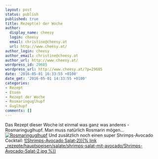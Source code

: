 ```yaml
---
layout: post
status: publish
published: true
title: Rezept(e) der Woche
author:
  display_name: cheesy
  login: cheesy
  email: christine@cheesy.at
  url: http://www.cheesy.at/
author_login: cheesy
author_email: christine@cheesy.at
author_url: http://www.cheesy.at/
wordpress_id: 29685
wordpress_url: http://www.cheesy.at/?p=29685
date: '2016-05-01 16:33:55 +0100'
date_gmt: '2016-05-01 14:33:55 +0100'
categories:
- Rezept
- Essen
- Rezept der Woche
- Rosmaringuglhupf
- Guglhupf
comments: []
---
```

Das Rezept dieser Woche ist einmal was ganz was anderes - Rosmaringuglhupf. Man muss natürlich Rosmarin mögen...
[![Rosmaringuglhupf](http://www.cheesy.at/wp-content/uploads/Rosmaringuglhupf.jpg)](http://www.cheesy.at/rezepte/kuchen-und-torten/rosmaringuglhupf/)
Und zusätzlich noch einen super Shrimps-Avocado Cocktail:
[![Shrimps-Avocado Salat-2]({% link _rezepte/hauptspeisen/salate/shrimps-salat-mit-avocado/Shrimps-Avocado-Salat-2.jpg %})](http://www.cheesy.at/rezepte/vorspeisen-und-suppen/shrimps-salat-mit-avocado/)
